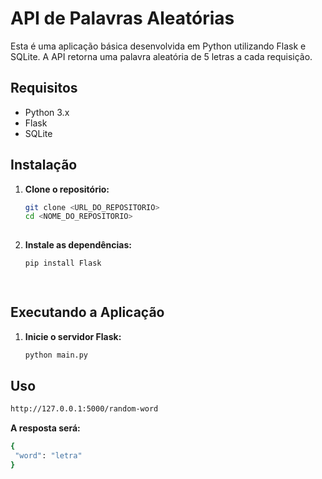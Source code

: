 # API de Palavras Aleatórias

Esta é uma aplicação básica desenvolvida em Python utilizando Flask e SQLite. A API retorna uma palavra aleatória de 5 letras a cada requisição.

## Requisitos

- Python 3.x
- Flask
- SQLite

## Instalação

1. **Clone o repositório:**

   ```bash
   git clone <URL_DO_REPOSITORIO>
   cd <NOME_DO_REPOSITORIO>
  
2. **Instale as dependências:**

   ```bash
   pip install Flask

  
## Executando a Aplicação

1. **Inicie o servidor Flask:**

   ```bash
   python main.py

## Uso

   ```bash
   http://127.0.0.1:5000/random-word
   ```

**A resposta será:**
   ```bash
   {
    "word": "letra"
   }
   ```
   

